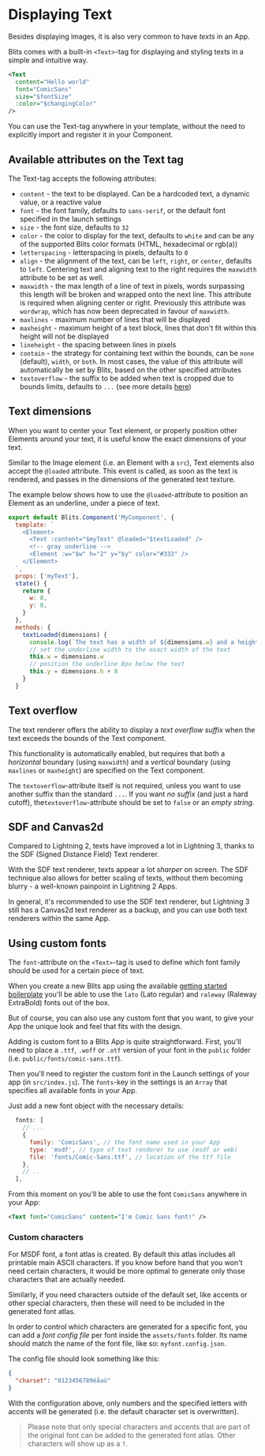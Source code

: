 # Displaying Text

Besides displaying images, it is also very common to have _texts_ in an App.

Blits comes with a built-in `<Text>`-tag for displaying and styling texts in a simple and intuitive way.

```xml
<Text
  content="Hello world"
  font="ComicSans"
  size="$fontSize"
  :color="$changingColor"
/>

```
You can use the Text-tag anywhere in your template, without the need to explicitly import and register it in your Component.

## Available attributes on the Text tag

The Text-tag accepts the following attributes:

- `content` - the text to be displayed. Can be a hardcoded text, a dynamic value, or a reactive value
- `font` - the font family, defaults to `sans-serif`, or the default font specified in the launch settings
- `size`  - the font size, defaults to `32`
- `color` - the color to display for the text, defaults to `white` and can be any of the supported Blits color formats (HTML, hexadecimal or rgb(a))
- `letterspacing` - letterspacing in pixels, defaults to `0`
- `align` - the alignment of the text, can be `left`, `right`, or `center`, defaults to `left`. Centering text and aligning text to the right requires the `maxwidth` attribute to be set as well.
- `maxwidth` - the max length of a line of text in pixels, words surpassing this length will be broken and wrapped onto the next line. This attribute is required when aligning center or right. Previously this attribute was `wordwrap`, which has now been deprecated in favour of `maxwidth`.
- `maxlines` - maximum number of lines that will be displayed
- `maxheight` - maximum height of a text block, lines that don't fit within this height will not be displayed
- `lineheight` - the spacing between lines in pixels
- `contain` - the strategy for containing text within the bounds, can be `none` (default), `width`, or `both`. In most cases, the value of this attribute will automatically be set by Blits, based on the other specified attributes
- `textoverflow` - the suffix to be added when text is cropped due to bounds limits, defaults to `...` (see more details [here](#text-overflow))

## Text dimensions

When you want to center your Text element, or properly position other Elements around your text, it is useful know the exact dimensions of your text.

Similar to the Image element (i.e. an Element with a `src`), Text elements also accept the `@loaded` attribute. This event is called, as soon as the text is rendered, and passes in the dimensions of the generated text texture.

The example below shows how to use the `@loaded`-attribute to position an Element as an underline, under a piece of text.

```js
export default Blits.Component('MyComponent', {
  template: `
    <Element>
      <Text :content="$myText" @loaded="$textLoaded" />
      <!-- gray underline -->
      <Element :w="$w" h="2" y="$y" color="#333" />
    </Element>
  `,
  props: ['myText'],
  state() {
    return {
      w: 0,
      y: 0,
    }
  },
  methods: {
    textLoaded(dimensions) {
      console.log(`The text has a width of ${dimensions.w} and a height of ${dimensions.h}`)
      // set the underline width to the exact width of the text
      this.w = dimensions.w
      // position the underline 8px below the text
      this.y = dimensions.h + 8
    }
  }
```

## Text overflow

The text renderer offers the ability to display a _text overflow suffix_ when the text exceeds the bounds of the Text component.

This functionality is automatically enabled, but requires that both a _horizontal_ boundary (using `maxwidth`) and a _vertical_ boundary (using `maxlines` or `maxheight`) are specified on the Text component.

The `textoverflow`-attribute itself is not required, unless you want to use another suffix than the standard `...`. If you want _no suffix_ (and just a hard cutoff), the`textoverflow`-attribute should be set to `false` or an _empty string_.

## SDF and Canvas2d

Compared to Lightning 2, texts have improved a lot in Lightning 3, thanks to the SDF (Signed Distance Field) Text renderer.

With the SDF text renderer, texts appear a lot _sharper_ on screen. The SDF technique also allows for better scaling of texts, without them becoming blurry - a well-known painpoint in Lightning 2 Apps.

 In general, it's recommended to use the SDF text renderer, but Lightning 3 still has a Canvas2d text renderer as a backup, and you can use both text renderers within the same App.

## Using custom fonts

The `font`-attribute on the `<Text>`-tag is used to define which font family should be used for a certain piece of text.

When you create a new Blits app using the available [getting started boilerplate](../getting_started/getting_started.md) you'll be able to use the `lato` (Lato regular) and `raleway` (Raleway ExtraBold) fonts out of the box.

But of course, you can also use any custom font that you want, to give your App the unique look and feel that fits with the design.

Adding is custom font to a Blits App is quite straightforward. First, you'll need to place a `.ttf`, `.woff` or `.otf` version of your font in the `public` folder (i.e. `public/fonts/comic-sans.ttf`).

Then you'll need to register the custom font in the Launch settings of your app (in `src/index.js`). The `fonts`-key in the settings is an `Array` that specifies all available fonts in your App.

Just add a new font object with the necessary details:

```js
  fonts: [
    // ...
    {
      family: 'ComicSans', // the font name used in your App
      type: 'msdf', // type of text renderer to use (msdf or web)
      file: 'fonts/Comic-Sans.ttf', // location of the ttf file
    },
    // ..
  ],
  ```

From this moment on you'll be able to use the font `ComicSans` anywhere in your App:

```xml
<Text font="ComicSans" content="I'm Comic Sans font!" />
```

### Custom characters

For MSDF font, a font atlas is created. By default this atlas includes all printable main ASCII characters. If you know before hand that you won't need certain characters, it would be more optimal to generate only those characters that are actually needed.

Similarly, if you need characters outside of the default set, like accents or other special characters, then these will need to be included in the generated font atlas.

In order to control which characters are generated for a specific font, you can add a _font config file_ per font inside the `assets/fonts` folder. Its name should match the name of the font file, like so: `myfont.config.json`.

The config file should look something like this:

```json
{
  "charset": "0123456789éåaü"
}
```
With the configuration above, only numbers and the specified letters with accents will be generated (i.e. the default character set is overwritten).

> Please note that only special characters and accents that are part of the original font can be added to the generated font atlas. Other characters will show up as a `?`.
